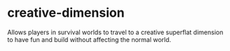 # creative-dimension
 Allows players in survival worlds to travel to a creative superflat dimension to have fun and build without affecting the normal world.
